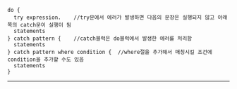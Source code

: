 ```
do {
  try expression.    //try문에서 에러가 발생하면 다음의 문장은 실행되지 않고 아래쪽의 catch문이 실행이 됨
  statements
} catch pattern {    //catch블럭은 do블럭에서 발생한 에러를 처리함
  statements
} catch pattern where condition {  //where절을 추가해서 매칭시킬 조건에 condition을 추가할 수도 있음
  statements
}

```
-----------------------------------------
